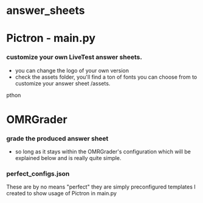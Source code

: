 # answer_sheets

# Pictron - main.py
### customize your own LiveTest answer sheets. 
  - you can change the logo of your own version
  - check the assets folder, you'll find a ton of fonts you can choose from to customize your answer sheet /assets. 

  pthon


# OMRGrader
### grade the produced answer sheet 
  - so long as it stays within the OMRGrader's  configuration which will be explained below and is really quite simple. 

### perfect_configs.json
These are by no means "perfect" they are simply preconfigured templates I created to show usage of Pictron in main.py

